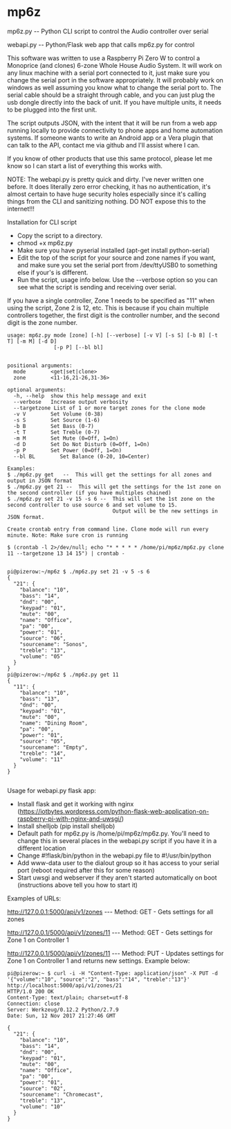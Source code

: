 # mp6z

mp6z.py -- Python CLI script to control the Audio controller over serial

webapi.py -- Python/Flask web app that calls mp6z.py for control

This software was written to use a Raspberry Pi Zero W to control a Monoprice (and clones) 6-zone Whole House Audio System.  It will work on any linux machine with a serial port connected to it, just make sure you change the serial port in the software appropriately.  It will probably work on windows as well assuming you know what to change the serial port to.  The serial cable should be a straight through cable, and you can just plug the usb dongle directly into the back of unit.  If you have multiple units, it needs to be plugged into the first unit.

The script outputs JSON, with the intent that it will be run from a web app running locally to provide connectivity to phone apps and home automation systems.  If someone wants to write an Android app or a Vera plugin that can talk to the API, contact me via github and I'll assist where I can.

If you know of other products that use this same protocol, please let me know so I can start a list of everything this works with.

NOTE:  The webapi.py is pretty quick and dirty.  I've never written one before.  It does literally zero error checking, it has no authentication, it's almost certain to have huge security holes especially since it's calling things from the CLI and sanitizing nothing. DO NOT expose this to the internet!!!

Installation for CLI script

- Copy the script to a directory.
- chmod +x mp6z.py
- Make sure you have pyserial installed (apt-get install python-serial)
- Edit the top of the script for your source and zone names if you want, and make sure you set the serial port from /dev/ttyUSB0 to something else if your's is different.
- Run the script, usage info below.  Use the --verbose option so you can see what the script is sending and receiving over serial.

If you have a single controller, Zone 1 needs to be specified as "11" when using the script, Zone 2 is 12, etc.  This is because if you chain multiple controllers together, the first digit is the controller number, and the second digit is the zone number.  

```
usage: mp6z.py mode [zone] [-h] [--verbose] [-v V] [-s S] [-b B] [-t T] [-m M] [-d D]
               [-p P] [--bl bl]
               

positional arguments:
  mode        <get|set|clone>
  zone        <11-16,21-26,31-36>

optional arguments:
  -h, --help  show this help message and exit
  --verbose   Increase output verbosity
  --targetzone List of 1 or more target zones for the clone mode
  -v V        Set Volume (0-38)
  -s S        Set Source (1-6)
  -b B        Set Bass (0-7)
  -t T        Set Treble (0-7)
  -m M        Set Mute (0=Off, 1=On)
  -d D        Set Do Not Disturb (0=Off, 1=On)
  -p P        Set Power (0=Off, 1=On)
  --bl BL        Set Balance (0-20, 10=Center)

Examples:
$ ./mp6z.py get   --  This will get the settings for all zones and output in JSON format
$ ./mp6z.py get 21 --  This will get the settings for the 1st zone on the second controller (if you have multiples chained)
$ ./mp6z.py set 21 -v 15 -s 6 --  This will set the 1st zone on the second controller to use source 6 and set volume to 15.
                                  Output will be the new settings in JSON format.

Create crontab entry from command line. Clone mode will run every minute. Note: Make sure cron is running

$ (crontab -l 2>/dev/null; echo "* * * * * /home/pi/mp6z/mp6z.py clone 11 --targetzone 13 14 15") | crontab -
 
 
pi@pizerow:~/mp6z $ ./mp6z.py set 21 -v 5 -s 6
{
  "21": {
    "balance": "10", 
    "bass": "14", 
    "dnd": "00", 
    "keypad": "01", 
    "mute": "00", 
    "name": "Office", 
    "pa": "00", 
    "power": "01", 
    "source": "06", 
    "sourcename": "Sonos", 
    "treble": "13", 
    "volume": "05"
  }
}
pi@pizerow:~/mp6z $ ./mp6z.py get 11
{
  "11": {
    "balance": "10", 
    "bass": "13", 
    "dnd": "00", 
    "keypad": "01", 
    "mute": "00", 
    "name": "Dining Room", 
    "pa": "00", 
    "power": "01", 
    "source": "05", 
    "sourcename": "Empty", 
    "treble": "14", 
    "volume": "11"
  }
}
 
```

Usage for webapi.py flask app:

- Install flask and get it working with nginx (https://iotbytes.wordpress.com/python-flask-web-application-on-raspberry-pi-with-nginx-and-uwsgi/)
- Install shelljob (pip install shelljob)
- Default path for mp6z.py is /home/pi/mp6z/mp6z.py.  You'll need to change this in several places in the webapi.py script if you have it in a different location
- Change #!flask/bin/python in the webapi.py file to #!/usr/bin/python
- Add www-data user to the dialout group so it has access to your serial port (reboot required after this for some reason)
- Start uwsgi and webserver if they aren't started automatically on boot (instructions above tell you how to start it)

Examples of URLs:

http://127.0.0.1:5000/api/v1/zones  --- Method: GET - Gets settings for all zones

http://127.0.0.1/5000/api/v1/zones/11  --- Method: GET - Gets settings for Zone 1 on Controller 1

http://127.0.0.1/5000/api/v1/zones/11  --- Method: PUT - Updates settings for Zone 1 on Controller 1 and returns new settings. Example below:

```
pi@pizerow:~ $ curl -i -H "Content-Type: application/json" -X PUT -d '{"volume":"10", "source":"2", "bass":"14", "treble":"13"}' http://localhost:5000/api/v1/zones/21
HTTP/1.0 200 OK
Content-Type: text/plain; charset=utf-8
Connection: close
Server: Werkzeug/0.12.2 Python/2.7.9
Date: Sun, 12 Nov 2017 21:27:46 GMT

{
  "21": {
    "balance": "10", 
    "bass": "14", 
    "dnd": "00", 
    "keypad": "01", 
    "mute": "00", 
    "name": "Office", 
    "pa": "00", 
    "power": "01", 
    "source": "02", 
    "sourcename": "Chromecast", 
    "treble": "13", 
    "volume": "10"
  }
}
```
